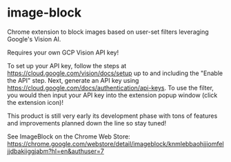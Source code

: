 # image-block
Chrome extension to block images based on user-set filters leveraging Google's Vision AI. 

Requires your own GCP Vision API key! 

To set up your API key, follow the steps at https://cloud.google.com/vision/docs/setup up to and including the "Enable the API" step. Next, generate an API key using https://cloud.google.com/docs/authentication/api-keys. To use the filter, you would then input your API key into the extension popup window (click the extension icon)!

This product is still very early its development phase with tons of features and improvements planned down the line so stay tuned!

See ImageBlock on the Chrome Web Store: https://chrome.google.com/webstore/detail/imageblock/knmlebbaohjjiomfeljjdbakiiggjabm?hl=en&authuser=7
